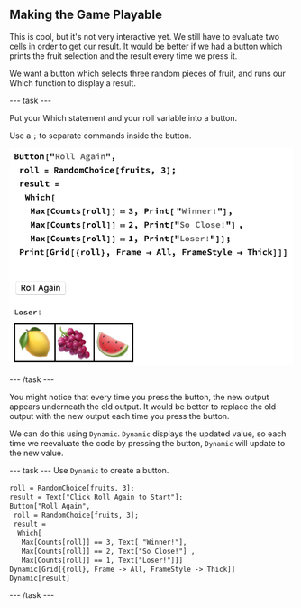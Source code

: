 ## Making the Game Playable

This is cool, but it's not very interactive yet. We still have to evaluate two cells in order to get our result. It would be better if we had a button which prints the fruit selection and the result every time we press it.

We want a button which selects three random pieces of fruit, and runs our Which function to display a result.


--- task ---

Put your Which statement and your roll variable into a button.

Use a `;` to separate commands inside the button.

![Basic Roll Agian Button](images/BasicButton.png)

--- /task ---

You might notice that every time you press the button, the new output appears underneath the old output. It would be better to replace the old output with the new output each time you press the button.

We can do this using `Dynamic`. `Dynamic` displays the updated value, so each time we reevaluate the code by pressing the button, `Dynamic` will update to the new value.

--- task ---
Use `Dynamic` to create a button. 


```
roll = RandomChoice[fruits, 3];
result = Text["Click Roll Again to Start"];
Button["Roll Again",
 roll = RandomChoice[fruits, 3];
 result =
  Which[
   Max[Counts[roll]] == 3, Text[ "Winner!"],
   Max[Counts[roll]] == 2, Text["So Close!"] ,
   Max[Counts[roll]] == 1, Text["Loser!"]]]
Dynamic[Grid[{roll}, Frame -> All, FrameStyle -> Thick]]
Dynamic[result]
```
--- /task ---
